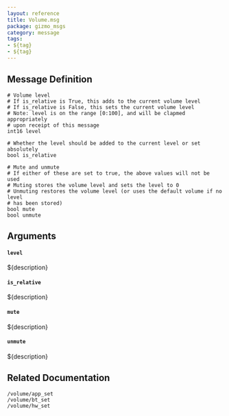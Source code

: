 ```yaml
---
layout: reference
title: Volume.msg
package: gizmo_msgs
category: message
tags: 
- ${tag}
- ${tag}
---
```


## Message Definition
```
# Volume level
# If is_relative is True, this adds to the current volume level
# If is_relative is False, this sets the current volume level
# Note: level is on the range [0:100], and will be clapmed appropriately
# upon receipt of this message
int16 level

# Whether the level should be added to the current level or set absolutely
bool is_relative

# Mute and unmute
# If either of these are set to true, the above values will not be used
# Muting stores the volume level and sets the level to 0
# Unmuting restores the volume level (or uses the default volume if no level
# has been stored)
bool mute
bool unmute
```

## Arguments
#### `level`
${description}

#### `is_relative`
${description}

#### `mute`
${description}

#### `unmute`
${description}

## Related Documentation
``/volume/app_set``  
``/volume/bt_set``  
``/volume/hw_set``  
